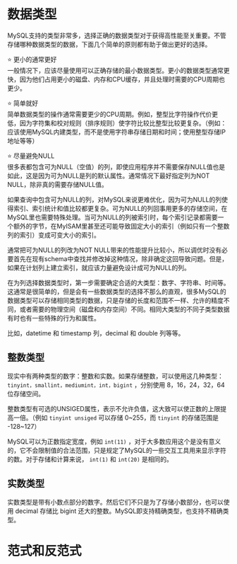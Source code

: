 # 数据类型

MySQL支持的类型非常多，选择正确的数据类型对于获得高性能至关重要。不管存储哪种数据类型的数据，下面几个简单的原则都有助于做出更好的选择。

:star: 更小的通常更好  
一般情况下，应该尽量使用可以正确存储的最小数据类型。更小的数据类型通常更快，因为他们占用更小的磁盘、内存和CPU缓存，并且处理时需要的CPU周期也更少。

:star: 简单就好  
简单数据类型的操作通常需要更少的CPU周期。例如，整型比字符操作代价更低，因为字符集和校对规则（排序规则）使字符比较比整型比较更复杂。（例如：应该使用MySQL内建类型，而不是使用字符串存储日期和时间；使用整型存储IP地址等等）

:star: 尽量避免NULL  
很多表都包含可为NULL（空值）的列，即使应用程序并不需要保存NULL值也是如此，这是因为可为NULL是列的默认属性。通常情况下最好指定列为NOT NULL，除非真的需要存储NULL值。

如果查询中包含可为NULL的列，对MySQL来说更难优化，因为可为NULL的列使得索引、索引统计和值比较都更复杂。可为NULL的列回事用更多的存储空间，在MySQL里也需要特殊处理。当可为NULL的列被索引时，每个索引记录都需要一个额外的字节，在MyISAM里甚至还可能导致固定大小的索引（例如只有一个整数列的索引）变成可变大小的索引。

通常把可为NULL的列改为NOT NULL带来的性能提升比较小，所以调优时没有必要首先在现有schema中查找并修改掉这种情况，除非确定这回导致问题。但是，如果在计划列上建立索引，就应该力量避免设计成可为NULL的列。

在为列选择数据类型时，第一步需要确定合适的大类型：数字、字符串、时间等。这通常是很简单的，但是会有一些数据类型的选择不那么的直观，很多MySQL的数据类型可以存储相同类型的数据，只是存储的长度和范围不一样、允许的精度不同，或者需要的物理空间（磁盘和内存空间）不同。相同大类型的不同子类型数据有时也有一些特殊的行为和属性。

比如，datetime 和 timestamp 列，decimal 和 double 列等等。

## 整数类型

现实中有两种类型的数字：整数和实数。如果存储整数，可以使用这几种类型：`tinyint，smallint，mediumint，int，bigint` ，分别使用 8，16，24，32，64 位存储空间。

整数类型有可选的UNSIGED属性，表示不允许负值，这大致可以使正数的上限提高一倍。（例如 `tinyint unsiged` 可以存储 0~255，而 `tinyint` 的存储范围是 -128~127）

MySQL可以为正数指定宽度，例如  `int(11)` ，对于大多数应用这个是没有意义的，它不会限制值的合法范围，只是规定了MySQL的一些交互工具用来显示字符的数。对于存储和计算来说， `int(1)` 和 `int(20)` 是相同的。

## 实数类型

实数类型是带有小数点部分的数字。然后它们不只是为了存储小数部分，也可以使用 decimal 存储比 bigint 还大的整数。MySQL即支持精确类型，也支持不精确类型。


# 范式和反范式



